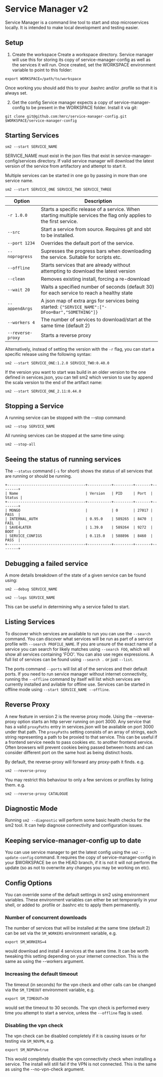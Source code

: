 # Service Manager v2

Service Manager is a command line tool to start and stop microservices locally.
It is intended to make local development and testing easier.

## Setup

1. Create the workspace
Create a workspace directory. Service manager will use this for storing its copy of service-manager-config as well as the services it will run.
Once created, set the WORKSPACE environment variable to point to this folder:
```
export WORKSPACE=/path/to/workspace
```
Once working you should add this to your .bashrc and/or .profile so that it is always set.

2. Get the config
Service manager expects a copy of service-manager-config to be present in the WORKSPACE folder.
Install it via git:
```
git clone git@github.com:hmrc/service-manager-config.git $WORKSPACE/service-manager-config
```

## Starting Services

```
sm2 --start SERVICE_NAME
```

SERVICE_NAME must exist in the json files that exist in service-manager-config/services directory. If valid service manager will download
the latest version of the service from artifactory and attempt to start it.

Multiple services can be started in one go by passing in more than one service name.
```
sm2 --start SERVICE_ONE SERVICE_TWO SERVICE_THREE
```

| Option            | Description                                                                                                          |
|-------------------|----------------------------------------------------------------------------------------------------------------------|
| `-r 1.0.0`        | Starts a specific release of a service. When starting multiple services the flag only applies to the first service.  |
| `--src`           | Start a service from source. Requires git and sbt to be installed.                                                   |
| `--port 1234`     | Overrides the default port of the service.                                                                           |
| `--noprogress`    | Supresses the progress bars when downloading the service. Suitable for scripts etc.                                  |
| `--offline`       | Starts services that are already without attempting to download the latest version                                   |
| `--clean`         | Removes existing install, forcing a re-download                                                                      |
| `--wait 20`       | Waits a specified number of seconds (default 30) for each service to reach a healthy state                                        |
| `--appendArgs`    | A json map of extra args for services being started: `{"SERVICE_NAME":["-DFoo=Bar","SOMETHING"]}`                    |
| `--workers 4`     | The number of services to download/start at the same time (default 2)                                                |
| `--reverse-proxy` | Starts a reverse proxy                                                                                               |


Alternatively, instead of setting the version with the `-r` flag, you can start a specific release using the following syntax:
```
sm2 --start SERVICE_ONE:1.2.0 SERVICE_TWO:0.40.0
```

If the version you want to start was build in an older version to the one defined in services.json, you can tell sm2 which version to use by append the scala version to the end of the artifact name:

```
sm2 --start SERVICE_ONE_2.11:0.44.0
```

## Stopping a Service

A running service can be stopped with the --stop command:

```
sm2 --stop SERVICE_NAME
```

All running services can be stopped at the same time using:
```
sm2 --stop-all
```

## Seeing the status of running services

The `--status` command (`-s` for short) shows the status of all services that are running or should be running.

```
+------------------------------------+-----------+---------+-------+--------+
| Name                               | Version   | PID     | Port  | Status |
+------------------------------------+-----------+---------+-------+--------+
| MONGO                              |           | 0       | 27017 |  PASS  |
| INTERNAL_AUTH                      | 0.95.0    | 589265  | 8470  |  FAIL  |
| SAVE4LATER                         | 1.39.0    | 589264  | 9272  |  BOOT  |
| SERVICE_CONFIGS                    | 0.115.0   | 588896  | 8460  |  PASS  |
+------------------------------------+-----------+---------+-------+--------+
```

## Debugging a failed service
A more details breakdown of the state of a given service can be found using:
```
sm2 --debug SERVICE_NAME

sm2 --logs SERVICE_NAME
```
This can be useful in determining why a service failed to start.

## Listing Services
To discover which services are available to run you can use the `--search` command.
You can discover what services will be run as part of a service profile with `--search PROFILE_NAME`.
If you are unsure of the exact name of a service you can search for likely matches using `--search FOO`, which will show all services containing 'FOO'. You can also use regex expressions.
A full list of services can be found using `--search .` or just `--list`.

The ports command `--ports` will list all of the services and their default ports.
If you need to run service manager without internet connectivity, running the `--offline` command by itself will list which services are currently installed and avilable for offline use.
Services can be started in offline mode using `--start SERVICE_NAME --offline`.

## Reverse Proxy
A new feature in version 2 is the reverse proxy mode. Using the --reverse-proxy option starts an http server running on port 3000.
Any service that has a valid `proxyPaths` entry in services.json will be available on port 3000 under that path. 
The `proxyPaths` setting consists of an array of strings, each string representing a path to be proxied to that service.
This can be useful if a frontend service needs to pass cookies etc. to another frontend service.
Often browsers will prevent cookies being passed between hosts and can consider different port on the same host as being distinct hosts.

By default, the reverse-proxy will forward any proxy-path it finds. e.g.
```
sm2 --reverse-proxy
```

You may restrict this behaviour to only a few services or profiles by listing them. e.g.
```
sm2 --reverse-proxy CATALOGUE
```

## Diagnostic Mode
Running `sm2 --diagnostic` will perform some basic health checks for the sm2 tool. It can help diagnose connectivity and configuration issues.

## Keeping service-manager-config up to date
You can use service manager to get the latest config using the `sm2 --update-config` command. It requires the copy of service-manager-config in your $WORKSPACE be on the HEAD branch, if it is not it will not perform the update (so as not to overwrite any changes you may be working on etc).

## Config Options
You can override some of the default settings in sm2 using environment variables.
These environment variables can either be set temporarily in your shell, or added to .profile or .bashrc etc to apply them permanently.

### Number of concurrent downloads
The number of services that will be installed at the same time (default 2) can be set via the `SM_WORKERS` environment variable, e.g.

```
export SM_WORKERS=4
```

would download and install 4 services at the same time. It can be worth tweaking this setting depending on your internet connection.
This is the same as using the --workers argument.

### Increasing the default timeout
The timeout (in seconds) for the vpn check and other calls can be changed via the `SM_TIMEOUT` environment variable, e.g.

```
export SM_TIMEOUT=30
```

would set the timeout to 30 seconds. The vpn check is performed every time you attempt to start a service, unless the `--offline` flag is used.

### Disabling the vpn check
The vpn check can be disabled completely if it is causing issues or for testing via `SM_NOVPN`, e.g.

```
export SM_NOPVN=true
```

This would completely disable the vpn connectivity check when installing a service. The install will still fail if the VPN is not connected.
This is the same as using the --no-vpn-check argument.

